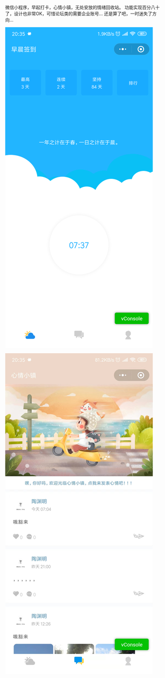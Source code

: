 微信小程序，早起打卡，心情小镇，无处安放的情绪回收站。
功能实现百分八十了，设计也非常OK，可惜论坛类的需要企业账号...
还是算了吧，一时迷失了方向...

![1](https://github.com/wsydxiangwang/sign-in/blob/master/miniprogram/images/1.png)

![2](https://github.com/wsydxiangwang/sign-in/blob/master/miniprogram/images/1%20(2).jpg)

